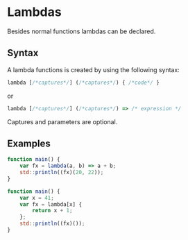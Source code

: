 # Lambdas

Besides normal functions lambdas can be declared.

## Syntax

A lambda functions is created by using the following syntax: 

```js
lambda [/*captures*/] (/*captures*/) { /*code*/ }
```

or

```js
lambda [/*captures*/] (/*captures*/) => /* expression */
```

Captures and parameters are optional.


## Examples

```js
function main() {
	var fx = lambda(a, b) => a + b;
	std::println((fx)(20, 22));
}
```

```js
function main() {
	var x = 41;
	var fx = lambda[x] {
		return x + 1;
	};
	std::println((fx)());
}
```